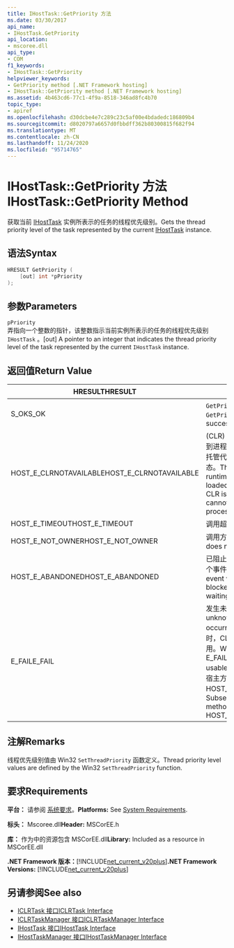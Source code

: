 ```yaml
---
title: IHostTask::GetPriority 方法
ms.date: 03/30/2017
api_name:
- IHostTask.GetPriority
api_location:
- mscoree.dll
api_type:
- COM
f1_keywords:
- IHostTask::GetPriority
helpviewer_keywords:
- GetPriority method [.NET Framework hosting]
- IHostTask::GetPriority method [.NET Framework hosting]
ms.assetid: 4b463cd6-77c1-4f9a-8518-346ad8fc4b70
topic_type:
- apiref
ms.openlocfilehash: d30dcbe4e7c289c23c5af00e4bdadedc186809b4
ms.sourcegitcommit: d8020797a6657d0fbbdff362b80300815f682f94
ms.translationtype: MT
ms.contentlocale: zh-CN
ms.lasthandoff: 11/24/2020
ms.locfileid: "95714765"
---
```

# <a name="ihosttaskgetpriority-method"></a><span data-ttu-id="4afbe-102">IHostTask::GetPriority 方法</span><span class="sxs-lookup"><span data-stu-id="4afbe-102">IHostTask::GetPriority Method</span></span>

<span data-ttu-id="4afbe-103">获取当前 [IHostTask](ihosttask-interface.md) 实例所表示的任务的线程优先级别。</span><span class="sxs-lookup"><span data-stu-id="4afbe-103">Gets the thread priority level of the task represented by the current [IHostTask](ihosttask-interface.md) instance.</span></span>  
  
## <a name="syntax"></a><span data-ttu-id="4afbe-104">语法</span><span class="sxs-lookup"><span data-stu-id="4afbe-104">Syntax</span></span>  
  
```cpp  
HRESULT GetPriority (  
    [out] int *pPriority  
);  
```  
  
## <a name="parameters"></a><span data-ttu-id="4afbe-105">参数</span><span class="sxs-lookup"><span data-stu-id="4afbe-105">Parameters</span></span>  

 `pPriority`  
 <span data-ttu-id="4afbe-106">弄指向一个整数的指针，该整数指示当前实例所表示的任务的线程优先级别 `IHostTask` 。</span><span class="sxs-lookup"><span data-stu-id="4afbe-106">[out] A pointer to an integer that indicates the thread priority level of the task represented by the current `IHostTask` instance.</span></span>  
  
## <a name="return-value"></a><span data-ttu-id="4afbe-107">返回值</span><span class="sxs-lookup"><span data-stu-id="4afbe-107">Return Value</span></span>  
  
|<span data-ttu-id="4afbe-108">HRESULT</span><span class="sxs-lookup"><span data-stu-id="4afbe-108">HRESULT</span></span>|<span data-ttu-id="4afbe-109">说明</span><span class="sxs-lookup"><span data-stu-id="4afbe-109">Description</span></span>|  
|-------------|-----------------|  
|<span data-ttu-id="4afbe-110">S_OK</span><span class="sxs-lookup"><span data-stu-id="4afbe-110">S_OK</span></span>|<span data-ttu-id="4afbe-111">`GetPriority` 已成功返回。</span><span class="sxs-lookup"><span data-stu-id="4afbe-111">`GetPriority` returned successfully.</span></span>|  
|<span data-ttu-id="4afbe-112">HOST_E_CLRNOTAVAILABLE</span><span class="sxs-lookup"><span data-stu-id="4afbe-112">HOST_E_CLRNOTAVAILABLE</span></span>|<span data-ttu-id="4afbe-113"> (CLR) 的公共语言运行时未加载到进程中，或 CLR 处于无法运行托管代码或成功处理调用的状态。</span><span class="sxs-lookup"><span data-stu-id="4afbe-113">The common language runtime (CLR) has not been loaded into a process, or the CLR is in a state in which it cannot run managed code or process the call successfully.</span></span>|  
|<span data-ttu-id="4afbe-114">HOST_E_TIMEOUT</span><span class="sxs-lookup"><span data-stu-id="4afbe-114">HOST_E_TIMEOUT</span></span>|<span data-ttu-id="4afbe-115">调用超时。</span><span class="sxs-lookup"><span data-stu-id="4afbe-115">The call timed out.</span></span>|  
|<span data-ttu-id="4afbe-116">HOST_E_NOT_OWNER</span><span class="sxs-lookup"><span data-stu-id="4afbe-116">HOST_E_NOT_OWNER</span></span>|<span data-ttu-id="4afbe-117">调用方不拥有该锁。</span><span class="sxs-lookup"><span data-stu-id="4afbe-117">The caller does not own the lock.</span></span>|  
|<span data-ttu-id="4afbe-118">HOST_E_ABANDONED</span><span class="sxs-lookup"><span data-stu-id="4afbe-118">HOST_E_ABANDONED</span></span>|<span data-ttu-id="4afbe-119">已阻止的线程或纤程正在等待某个事件时，该事件被取消。</span><span class="sxs-lookup"><span data-stu-id="4afbe-119">An event was canceled while a blocked thread or fiber was waiting on it.</span></span>|  
|<span data-ttu-id="4afbe-120">E_FAIL</span><span class="sxs-lookup"><span data-stu-id="4afbe-120">E_FAIL</span></span>|<span data-ttu-id="4afbe-121">发生未知的灾难性故障。</span><span class="sxs-lookup"><span data-stu-id="4afbe-121">An unknown catastrophic failure occurred.</span></span> <span data-ttu-id="4afbe-122">当方法返回 E_FAIL 时，CLR 在该进程内将不再可用。</span><span class="sxs-lookup"><span data-stu-id="4afbe-122">When a method returns E_FAIL, the CLR is no longer usable within the process.</span></span> <span data-ttu-id="4afbe-123">对宿主方法的后续调用会返回 HOST_E_CLRNOTAVAILABLE。</span><span class="sxs-lookup"><span data-stu-id="4afbe-123">Subsequent calls to hosting methods return HOST_E_CLRNOTAVAILABLE.</span></span>|  
  
## <a name="remarks"></a><span data-ttu-id="4afbe-124">注解</span><span class="sxs-lookup"><span data-stu-id="4afbe-124">Remarks</span></span>  

 <span data-ttu-id="4afbe-125">线程优先级别值由 Win32 `SetThreadPriority` 函数定义。</span><span class="sxs-lookup"><span data-stu-id="4afbe-125">Thread priority level values are defined by the Win32 `SetThreadPriority` function.</span></span>  
  
## <a name="requirements"></a><span data-ttu-id="4afbe-126">要求</span><span class="sxs-lookup"><span data-stu-id="4afbe-126">Requirements</span></span>  

 <span data-ttu-id="4afbe-127">**平台：** 请参阅 [系统要求](../../get-started/system-requirements.md)。</span><span class="sxs-lookup"><span data-stu-id="4afbe-127">**Platforms:** See [System Requirements](../../get-started/system-requirements.md).</span></span>  
  
 <span data-ttu-id="4afbe-128">**标头：** Mscoree.dll</span><span class="sxs-lookup"><span data-stu-id="4afbe-128">**Header:** MSCorEE.h</span></span>  
  
 <span data-ttu-id="4afbe-129">**库：** 作为中的资源包含 MSCorEE.dll</span><span class="sxs-lookup"><span data-stu-id="4afbe-129">**Library:** Included as a resource in MSCorEE.dll</span></span>  
  
 <span data-ttu-id="4afbe-130">**.NET Framework 版本：**[!INCLUDE[net_current_v20plus](../../../../includes/net-current-v20plus-md.md)]</span><span class="sxs-lookup"><span data-stu-id="4afbe-130">**.NET Framework Versions:** [!INCLUDE[net_current_v20plus](../../../../includes/net-current-v20plus-md.md)]</span></span>  
  
## <a name="see-also"></a><span data-ttu-id="4afbe-131">另请参阅</span><span class="sxs-lookup"><span data-stu-id="4afbe-131">See also</span></span>

- [<span data-ttu-id="4afbe-132">ICLRTask 接口</span><span class="sxs-lookup"><span data-stu-id="4afbe-132">ICLRTask Interface</span></span>](iclrtask-interface.md)
- [<span data-ttu-id="4afbe-133">ICLRTaskManager 接口</span><span class="sxs-lookup"><span data-stu-id="4afbe-133">ICLRTaskManager Interface</span></span>](iclrtaskmanager-interface.md)
- [<span data-ttu-id="4afbe-134">IHostTask 接口</span><span class="sxs-lookup"><span data-stu-id="4afbe-134">IHostTask Interface</span></span>](ihosttask-interface.md)
- [<span data-ttu-id="4afbe-135">IHostTaskManager 接口</span><span class="sxs-lookup"><span data-stu-id="4afbe-135">IHostTaskManager Interface</span></span>](ihosttaskmanager-interface.md)
